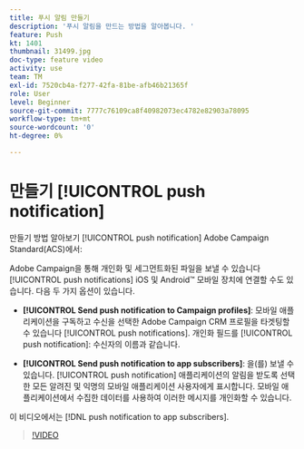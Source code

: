 ```yaml
---
title: 푸시 알림 만들기
description: '푸시 알림을 만드는 방법을 알아봅니다. '
feature: Push
kt: 1401
thumbnail: 31499.jpg
doc-type: feature video
activity: use
team: TM
exl-id: 7520cb4a-f277-42fa-81be-afb46b21365f
role: User
level: Beginner
source-git-commit: 7777c76109ca8f40982073ec4782e82903a78095
workflow-type: tm+mt
source-wordcount: '0'
ht-degree: 0%

---
```


# 만들기 [!UICONTROL push notification]

만들기 방법 알아보기 [!UICONTROL push notification] Adobe Campaign Standard(ACS)에서:

Adobe Campaign을 통해 개인화 및 세그먼트화된 파일을 보낼 수 있습니다 [!UICONTROL push notifications] iOS 및 Android™ 모바일 장치에 연결할 수도 있습니다. 다음 두 가지 옵션이 있습니다.

* **[!UICONTROL Send push notification to Campaign profiles]**: 모바일 애플리케이션을 구독하고 수신을 선택한 Adobe Campaign CRM 프로필을 타겟팅할 수 있습니다 [!UICONTROL push notifications]. 개인화 필드를 [!UICONTROL push notification]: 수신자의 이름과 같습니다.

* **[!UICONTROL Send push notification to app subscribers]**: 을(를) 보낼 수 있습니다. [!UICONTROL push notification] 애플리케이션의 알림을 받도록 선택한 모든 알려진 및 익명의 모바일 애플리케이션 사용자에게 표시합니다. 모바일 애플리케이션에서 수집한 데이터를 사용하여 이러한 메시지를 개인화할 수 있습니다.

이 비디오에서는 [!DNL push notification to app subscribers].

>[!VIDEO](https://video.tv.adobe.com/v/31499?quality=12)
